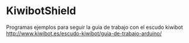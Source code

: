 # KiwibotShield
Programas ejemplos para seguir la guia de trabajo con el escudo kiwibot
http://www.kiwibot.es/escudo-kiwibot/guia-de-trabajo-arduino/
